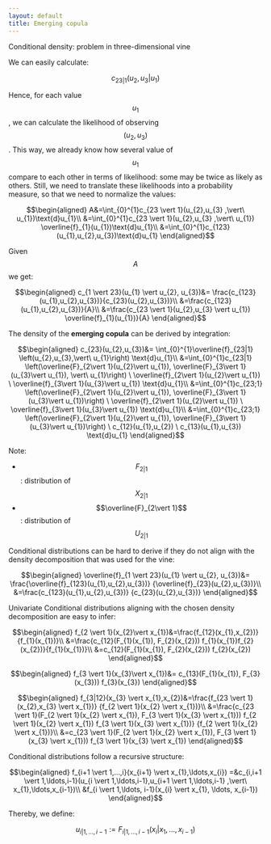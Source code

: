 ```yaml
---
layout: default
title: Emerging copula
---
```


Conditional density: problem in three-dimensional vine

We can easily calculate:

$$c_{23 \vert 1}(u_{2},u_{3} \vert u_{1})$$

Hence, for each value $$ u_{1}$$, we can calculate the likelihood of
observing $$(u_{2},u_{3})$$. This way, we already know how several
value of $$ u_{1}$$ compare to each other in terms of likelihood: some
may be twice as likely as others. Still, we need to translate these
likelihoods into a probability measure, so that we need to normalize
the values:

$$\begin{aligned}
A&=\int_{0}^{1}c_{23 \vert 1}(u_{2},u_{3} ,\vert\ u_{1})\text{d}u_{1}\\
&=\int_{0}^{1}c_{23 \vert 1}(u_{2},u_{3} ,\vert\ u_{1})
	\overline{f}_{1}(u_{1})\text{d}u_{1}\\
&=\int_{0}^{1}c_{123}(u_{1},u_{2},u_{3})\text{d}u_{1}
\end{aligned}$$

Given $$A$$ we get:

$$\begin{aligned}
c_{1 \vert 23}(u_{1} \vert u_{2}, u_{3})&=
	\frac{c_{123}(u_{1},u_{2},u_{3})}{c_{23}(u_{2},u_{3})}\\
&=\frac{c_{123}(u_{1},u_{2},u_{3})}{A}\\
&=\frac{c_{23 \vert 1}(u_{2},u_{3} \vert u_{1}) \overline{f}_{1}(u_{1})}{A}
\end{aligned}$$


The density of the **emerging copula** can be derived by integration: 

$$\begin{aligned}
c_{23}(u_{2},u_{3})&= \int_{0}^{1}\overline{f}_{23|1}
\left(u_{2},u_{3},\vert\ u_{1}\right) \text{d}u_{1}\\
&=\int_{0}^{1}c_{23|1}
  	\left(\overline{F}_{2\vert 1}(u_{2}\vert u_{1}), \overline{F}_{3\vert 1}(u_{3}\vert
  	u_{1}), \vert\ u_{1}\right)
  	\ \overline{f}_{2\vert 1}(u_{2}\vert u_{1})
	\ \overline{f}_{3\vert 1}(u_{3}\vert
	u_{1}) \text{d}u_{1}\\
&=\int_{0}^{1}c_{23;1}
	\left(\overline{F}_{2\vert 1}(u_{2}\vert u_{1}),
	\overline{F}_{3\vert 1}(u_{3}\vert u_{1})\right)
	\ \overline{f}_{2\vert 1}(u_{2}\vert u_{1})
	\ \overline{f}_{3\vert 1}(u_{3}\vert
	u_{1}) \text{d}u_{1}\\
&=\int_{0}^{1}c_{23;1}
	\left(\overline{F}_{2\vert 1}(u_{2}\vert u_{1}),
\overline{F}_{3\vert 1}(u_{3}\vert u_{1})\right)
	\ c_{12}(u_{1},u_{2})
	\ c_{13}(u_{1},u_{3}) \text{d}u_{1}
\end{aligned}$$

Note:

- $$F_{2\vert 1}$$: distribution of $$X_{2\vert 1}$$ 
- $$\overline{F}_{2\vert 1}$$: distribution of $$U_{2\vert 1}$$

Conditional distributions can be hard to derive if they do not align
with the density decomposition that was used for the vine:

$$\begin{aligned}
\overline{f}_{1 \vert 23}(u_{1} \vert u_{2}, u_{3})&=
\frac{\overline{f}_{123}(u_{1},u_{2},u_{3})}
	{\overline{f}_{23}(u_{2},u_{3})}\\
	&=\frac{c_{123}(u_{1},u_{2},u_{3})}
	{c_{23}(u_{2},u_{3})}
\end{aligned}$$


Univariate Conditional distributions aligning with the chosen density
decomposition are easy to infer:

$$\begin{aligned}
f_{2 \vert 1}(x_{2}\vert x_{1})&=\frac{f_{12}(x_{1},x_{2})}{f_{1}(x_{1})}\\
&=\frac{c_{12}(F_{1}(x_{1}), F_{2}(x_{2}))
	f_{1}(x_{1})f_{2}(x_{2})}{f_{1}(x_{1})}\\
&=c_{12}(F_{1}(x_{1}), F_{2}(x_{2})) f_{2}(x_{2})
\end{aligned}$$

$$\begin{aligned}
f_{3 \vert 1}(x_{3}\vert x_{1})&=
c_{13}(F_{1}(x_{1}), F_{3}(x_{3})) f_{3}(x_{3})
\end{aligned}$$

$$\begin{aligned}
f_{3|12}(x_{3} \vert x_{1},x_{2})&=\frac{f_{23 \vert 1}(x_{2},x_{3} \vert x_{1})}
	{f_{2 \vert 1}(x_{2} \vert  x_{1})}\\
&=\frac{c_{23 \vert 1}(F_{2 \vert 1}(x_{2} \vert x_{1}), F_{3 \vert
1}(x_{3} \vert x_{1}))
	f_{2 \vert 1}(x_{2} \vert x_{1}) f_{3 \vert 1}(x_{3} \vert x_{1})}
	{f_{2 \vert 1}(x_{2} \vert  x_{1})}\\
&=c_{23 \vert 1}(F_{2 \vert 1}(x_{2} \vert x_{1}), F_{3 \vert
1}(x_{3} \vert x_{1}))
	 f_{3 \vert 1}(x_{3} \vert x_{1})
\end{aligned}$$

Conditional distributions follow a recursive structure:

$$\begin{aligned}
f_{i+1 \vert 1,...,i}(x_{i+1} \vert x_{1},\ldots,x_{i})
=&c_{i,i+1 \vert 1,\ldots,i-1}(u_{i \vert 1,\ldots,i-1},u_{i+1 \vert 1,\ldots,i-1} ,\vert\ x_{1},\ldots,x_{i-1})\\ 
&f_{i \vert 1,\ldots, i-1}(x_{i} \vert x_{1}, \ldots, x_{i-1})
\end{aligned}$$

Thereby, we define:

$$u_{i \vert 1,\ldots,i-1}:= F_{i \vert 1,\ldots,i-1}(x_{i} \vert x_{1},\ldots,x_{i-1})$$
